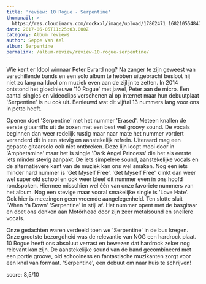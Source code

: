 ```yaml
---
title: 'review: 10 Rogue - Serpentine'
thumbnail: >-
  https://res.cloudinary.com/rockxxl/image/upload/17862471_1682105548473530_130309053145768066_n.jpg
date: 2017-06-05T11:25:03.000Z
category: Album reviews
author: Seppe Van Ael
album: Serpentine
permalink: /album-review/review-10-rogue-serpentine/
---
```

Wie kent er Idool winnaar Peter Evrard nog? Na zanger te zijn geweest van verschillende bands en een solo album te hebben uitgebracht besloot hij niet zo lang na Idool om muziek even aan de zijlijn te zetten. In 2014 ontstond het gloednieuwe '10 Rogue' met jawel, Peter aan de micro. Een aantal singles en videoclips verschenen al op internet maar hun debuutplaat 'Serpentine' is nu ook uit. Benieuwd wat dit vijftal 13 nummers lang voor ons in petto heeft.

Openen doet 'Serpentine' met het nummer 'Erased'. Meteen knallen de eerste gitaarriffs uit de boxen met een best wel groovy sound. De vocals beginnen dan weer redelijk rustig maar naar mate het nummer vordert veranderd dit in een stevig en aanstekelijk refrein. Uiteraard mag een gepaste gitaarsolo ook niet ontbreken. Deze lijn loopt mooi door in 'Amphetamine' maar het is single 'Dark Angel Princess' die het als eerste iets minder stevig aanpakt. De iets simpelere sound, aanstekelijke vocals en de alternatievere kant van de muziek kan ons wel smaken. Nog een iets minder hard nummer is 'Get Myself Free'. 'Get Myself Free' klinkt dan weer wel super old school en ook weer bleef dit nummer even in ons hoofd rondspoken. Hiermee misschien wel één van onze favoriete nummers van het album. Nog een stevige maar vooral smakelijke single is 'Love Hate'. Ook hier is meezingen geen vreemde aangelegenheid. Ten slotte sluit 'When Ya Down' 'Serpentine' in stijl af. Het nummer opent met de basgitaar en doet ons denken aan Motörhead door zijn zeer metalsound en snellere vocals.

Onze gedachten waren verdeeld toen we 'Serpentine' in de bus kregen. Onze grootste bezorgdheid was de relevantie van NOG een hardrock plaat. 10 Rogue heeft ons absoluut verrast en bewezen dat hardrock zeker nog relevant kan zijn. De aanstekelijke sound van de band gecombineerd met een portie groove, old schoolness en fantastische muzikanten zorgt voor een knal van formaat. 'Serpentine', een debuut om naar huis te schrijven!

score: 8,5/10
